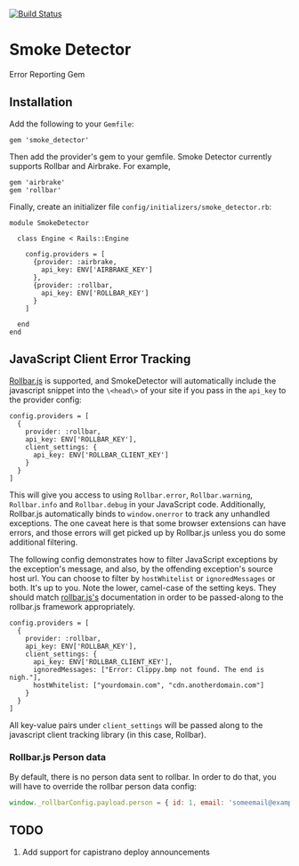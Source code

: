 [![Build Status](https://travis-ci.org/lumoslabs/smoke_detector.png)](https://travis-ci.org/lumoslabs/smoke_detector)

Smoke Detector
=============

Error Reporting Gem


Installation
-------------

Add the following to your `Gemfile`:
```
gem 'smoke_detector'
```

Then add the provider's gem to your gemfile. Smoke Detector currently supports Rollbar and Airbrake. For example,
```
gem 'airbrake'
gem 'rollbar'
```

Finally, create an initializer file `config/initializers/smoke_detector.rb`:
```
module SmokeDetector

  class Engine < Rails::Engine

    config.providers = [
      {provider: :airbrake,
        api_key: ENV['AIRBRAKE_KEY']
      },
      {provider: :rollbar,
        api_key: ENV['ROLLBAR_KEY']
      }
    ]

  end
end
```

JavaScript Client Error Tracking
--------------------------------

[Rollbar.js](https://github.com/rollbar/rollbar.js) is supported, and SmokeDetector
will automatically include the javascript snippet into the `\<head\>` of your site
if you pass in the `api_key` to the provider config:

```
config.providers = [
  {
    provider: :rollbar,
    api_key: ENV['ROLLBAR_KEY'],
    client_settings: {
      api_key: ENV['ROLLBAR_CLIENT_KEY']
    }
  }
]
```

This will give you access to using `Rollbar.error`, `Rollbar.warning`, `Rollbar.info` and
`Rollbar.debug` in your JavaScript code. Additionally, Rollbar.js automatically binds to
`window.onerror` to track any unhandled exceptions. The one caveat here is that
some browser extensions can have errors, and those errors will get picked up
by Rollbar.js unless you do some additional filtering.

The following config demonstrates how to filter JavaScript exceptions by
the exception's message, and also, by the offending exception's source host url.
You can choose to filter by `hostWhitelist` or `ignoredMessages` or both. It's
up to you. Note the lower, camel-case of the setting keys. They should match
[rollbar.js's](https://github.com/rollbar/rollbar.js) documentation in order to
be passed-along to the rollbar.js framework appropriately.

```
config.providers = [
  {
    provider: :rollbar,
    api_key: ENV['ROLLBAR_KEY'],
    client_settings: {
      api_key: ENV['ROLLBAR_CLIENT_KEY'],
      ignoredMessages: ["Error: Clippy.bmp not found. The end is nigh."],
      hostWhitelist: ["yourdomain.com", "cdn.anotherdomain.com"]
    }
  }
]
```

All key-value pairs under `client_settings` will be passed along to the javascript
client tracking library (in this case, Rollbar).

### Rollbar.js Person data

By default, there is no person data sent to rollbar. In order to do that, you will have to override the rollbar person data config:

```javascript
window._rollbarConfig.payload.person = { id: 1, email: 'someemail@example.com', username: 'someuser' }
```

TODO
----
1. Add support for capistrano deploy announcements
